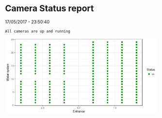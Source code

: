 Camera Status report
================
17/05/2017 - 23:50:40

    All cameras are up and running

![](camreport_files/figure-markdown_github/unnamed-chunk-2-1.png)
